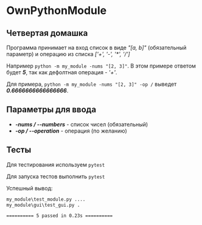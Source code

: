 # OwnPythonModule

## Четвертая домашка

Программа принимает на вход список в виде _"[a, b]"_ (обязательный параметр) и операцию из списка _['+', '-', '*', '/']_

Например `python -m my_module -nums "[2, 3]"`. В этом примере ответом будет ___5___, так как дефолтная операция - _'+'_.

Для примера, `python -m my_module -nums "[2, 3]" -op /` выведет ___0.6666666666666666___.

## Параметры для ввода
* ___-nums / --numbers___ - список чисел (обязательный)
* ___-op / --operation___ - операция (по желанию)

## Тесты

Для тестирования используем `pytest`

Для запуска тестов выполнить `pytest`

Успешный вывод:
```bash
my_module\test_module.py ....                                                                                                                                                  [ 80%]
my_module\gui\test_gui.py .                                                                                                                                                    [100%]

========== 5 passed in 0.23s ==========
```